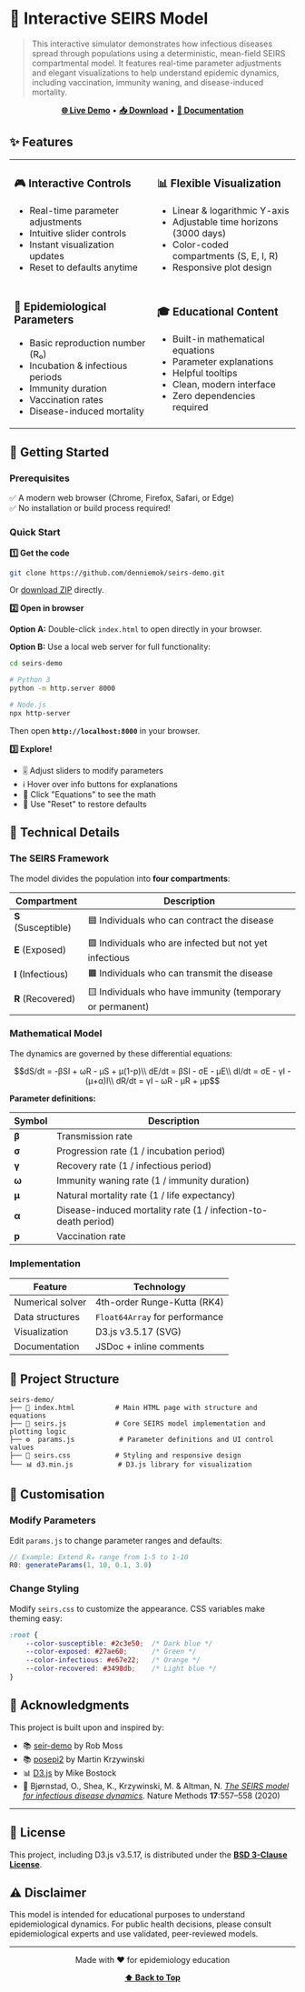 # 🦠 Interactive SEIRS Model

> This interactive simulator demonstrates 
how infectious diseases spread through 
populations using a deterministic, 
mean-field SEIRS compartmental model. 
It features real-time parameter 
adjustments and elegant visualizations 
to help understand epidemic dynamics, 
including vaccination, immunity waning, 
and disease-induced mortality.

<div align="center">

**[🌐 Live Demo](https://denniemok.github.io/seirs-demo)** • **[📥 Download](https://github.com/denniemok/seirs-demo/archive/refs/heads/main.zip)** • **[📖 Documentation](#technical-details)**

</div>

## ✨ Features

<table>
<tr>
<td width="50%">

### 🎮 Interactive Controls
- Real-time parameter adjustments
- Intuitive slider controls
- Instant visualization updates
- Reset to defaults anytime

</td>
<td width="50%">

### 📊 Flexible Visualization
- Linear & logarithmic Y-axis
- Adjustable time horizons (3000 days)
- Color-coded compartments (S, E, I, R)
- Responsive plot design

</td>
</tr>
<tr>
<td width="50%">

### 🔬 Epidemiological Parameters
- Basic reproduction number (R₀)
- Incubation & infectious periods
- Immunity duration
- Vaccination rates
- Disease-induced mortality

</td>
<td width="50%">

### 🎓 Educational Content
- Built-in mathematical equations
- Parameter explanations
- Helpful tooltips
- Clean, modern interface
- Zero dependencies required

</td>
</tr>
</table>

## 🚀 Getting Started

### Prerequisites

✅ A modern web browser (Chrome, Firefox, Safari, or Edge)  
✅ No installation or build process required!

### Quick Start

**1️⃣ Get the code**

```bash
git clone https://github.com/denniemok/seirs-demo.git
```

Or [download ZIP](https://github.com/denniemok/seirs-demo/archive/refs/heads/main.zip) directly.

**2️⃣ Open in browser**

**Option A:** Double-click `index.html` to open directly in your browser.

**Option B:** Use a local web server for full functionality:

```bash
cd seirs-demo

# Python 3
python -m http.server 8000

# Node.js
npx http-server
```

Then open **`http://localhost:8000`** in your browser.

**3️⃣ Explore!**

- 🎚️ Adjust sliders to modify parameters
- ℹ️ Hover over info buttons for explanations
- 📐 Click "Equations" to see the math
- 🔄 Use "Reset" to restore defaults

## 📐 Technical Details

### The SEIRS Framework

The model divides the population into **four compartments**:

| Compartment | Description |
|-------------|-------------|
| **S** (Susceptible) | 🟦 Individuals who can contract the disease |
| **E** (Exposed) | 🟩 Individuals who are infected but not yet infectious |
| **I** (Infectious) | 🟧 Individuals who can transmit the disease |
| **R** (Recovered) | 🟨 Individuals who have immunity (temporary or permanent) |

### Mathematical Model

The dynamics are governed by these differential equations:

```math
dS/dt = -βSI + ωR - μS + μ(1-p)\\
dE/dt = βSI - σE - μE\\
dI/dt = σE - γI - (μ+α)I\\
dR/dt = γI - ωR - μR + μp
```

**Parameter definitions:**

| Symbol | Description |
|--------|-------------|
| **β** | Transmission rate |
| **σ** | Progression rate (1 / incubation period) |
| **γ** | Recovery rate (1 / infectious period) |
| **ω** | Immunity waning rate (1 / immunity duration) |
| **μ** | Natural mortality rate (1 / life expectancy) |
| **α** | Disease-induced mortality rate (1 / infection-to-death period) |
| **p** | Vaccination rate |

### Implementation

| Feature | Technology |
|---------|------------|
| Numerical solver | 4th-order Runge-Kutta (RK4) |
| Data structures | `Float64Array` for performance |
| Visualization | D3.js v3.5.17 (SVG) |
| Documentation | JSDoc + inline comments |

## 📁 Project Structure

```
seirs-demo/
├── 📄 index.html          # Main HTML page with structure and equations
├── 📜 seirs.js            # Core SEIRS model implementation and plotting logic
├── ⚙️  params.js           # Parameter definitions and UI control values
├── 🎨 seirs.css           # Styling and responsive design
└── 📊 d3.min.js           # D3.js library for visualization
```

## 🎨 Customisation

### Modify Parameters

Edit `params.js` to change parameter ranges and defaults:

```javascript
// Example: Extend R₀ range from 1-5 to 1-10
R0: generateParams(1, 10, 0.1, 3.0)
```

### Change Styling

Modify `seirs.css` to customize the appearance. CSS variables make theming easy:

```css
:root {
    --color-susceptible: #2c3e50;  /* Dark blue */
    --color-exposed: #27ae60;      /* Green */
    --color-infectious: #e67e22;   /* Orange */
    --color-recovered: #3498db;    /* Light blue */
}
```

## 🙏 Acknowledgments

This project is built upon and inspired by:

- 📚 [seir-demo](https://github.com/robmoss/seir-demo) by Rob Moss
- 📚 [posepi2](https://github.com/martinkrz/posepi2) by Martin Krzywinski
- 📊 [D3.js](https://d3js.org/) by Mike Bostock
- 📖 Bjørnstad, O., Shea, K., Krzywinski, M. & Altman, N. [_The SEIRS model for infectious disease dynamics_](http://www.nature.com/articles/s41592-020-0856-2). Nature Methods **17**:557–558 (2020)

---

## 📄 License

This project, including D3.js v3.5.17, is distributed under the [**BSD 3-Clause License**](LICENSE).

## ⚠️ Disclaimer

This model is intended for educational purposes to understand epidemiological dynamics. For public health decisions, please consult epidemiological experts and use validated, peer-reviewed models.

---

<div align="center">

Made with ❤️ for epidemiology education

**[⬆ Back to Top](#-interactive-seirs-model)**

</div>
